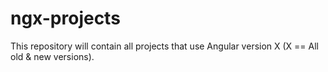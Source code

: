 # ngx-projects
This repository will contain all projects that use Angular version X (X == All old &amp; new versions).
